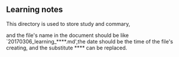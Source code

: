 ## Learning notes

This directory is used to store study and commary,

and the file's name in the document should be like `20170306_learning_****.md',the date should be the time of the file's creating,
and the substitute **** can be replaced.
